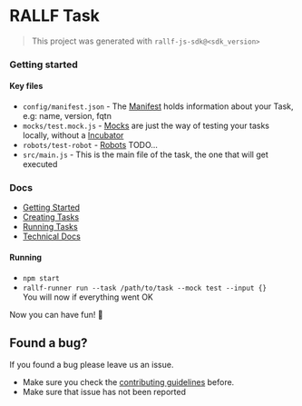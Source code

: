 # RALLF Task
> This project was generated with `rallf-js-sdk@<sdk_version>`

### Getting started

#### Key files
* `config/manifest.json` - The [Manifest]() holds information about your Task, e.g: name, version, fqtn
* `mocks/test.mock.js` - [Mocks]() are just the way of testing your tasks locally, without a [Incubator]()
* `robots/test-robot` - [Robots]() TODO...
* `src/main.js` - This is the main file of the task, the one that will get executed

### Docs
* [Getting Started](https://github.com/RobotUnion/rallf-sdk/wiki/Getting-Started)
* [Creating Tasks](https://github.com/RobotUnion/rallf-sdk/wiki/Creating-Tasks)
* [Running Tasks](https://github.com/RobotUnion/rallf-sdk/wiki/Running-Tasks)
* [Technical Docs](https://github.com/RobotUnion/rallf-sdk/wiki/Technical-Docs)

#### Running 
* `npm start`
* `rallf-runner run --task /path/to/task --mock test --input {}`    
You will now if everything went OK

Now you can have fun! 🤖

## Found a bug?
If you found a bug please leave us an issue.
* Make sure you check the [contributing guidelines](https://github.com/RobotUnion/rallf-js-sdk/blob/v2/.github/CONTRIBUTING.md) before.
* Make sure that issue has not been reported

